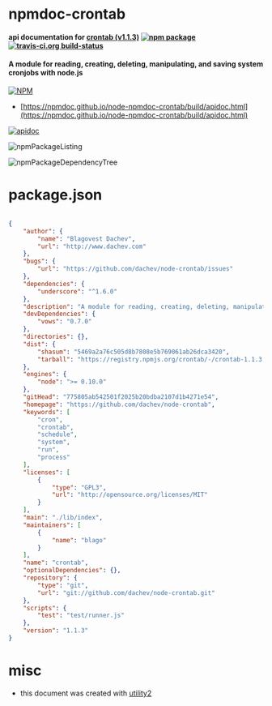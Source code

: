 # npmdoc-crontab

#### api documentation for  [crontab (v1.1.3)](https://github.com/dachev/node-crontab)  [![npm package](https://img.shields.io/npm/v/npmdoc-crontab.svg?style=flat-square)](https://www.npmjs.org/package/npmdoc-crontab) [![travis-ci.org build-status](https://api.travis-ci.org/npmdoc/node-npmdoc-crontab.svg)](https://travis-ci.org/npmdoc/node-npmdoc-crontab)

#### A module for reading, creating, deleting, manipulating, and saving system cronjobs with node.js

[![NPM](https://nodei.co/npm/crontab.png?downloads=true&downloadRank=true&stars=true)](https://www.npmjs.com/package/crontab)

- [https://npmdoc.github.io/node-npmdoc-crontab/build/apidoc.html](https://npmdoc.github.io/node-npmdoc-crontab/build/apidoc.html)

[![apidoc](https://npmdoc.github.io/node-npmdoc-crontab/build/screenCapture.buildCi.browser.%252Ftmp%252Fbuild%252Fapidoc.html.png)](https://npmdoc.github.io/node-npmdoc-crontab/build/apidoc.html)

![npmPackageListing](https://npmdoc.github.io/node-npmdoc-crontab/build/screenCapture.npmPackageListing.svg)

![npmPackageDependencyTree](https://npmdoc.github.io/node-npmdoc-crontab/build/screenCapture.npmPackageDependencyTree.svg)



# package.json

```json

{
    "author": {
        "name": "Blagovest Dachev",
        "url": "http://www.dachev.com"
    },
    "bugs": {
        "url": "https://github.com/dachev/node-crontab/issues"
    },
    "dependencies": {
        "underscore": "^1.6.0"
    },
    "description": "A module for reading, creating, deleting, manipulating, and saving system cronjobs with node.js",
    "devDependencies": {
        "vows": "0.7.0"
    },
    "directories": {},
    "dist": {
        "shasum": "5469a2a76c505d8b7808e5b769061ab26dca3420",
        "tarball": "https://registry.npmjs.org/crontab/-/crontab-1.1.3.tgz"
    },
    "engines": {
        "node": ">= 0.10.0"
    },
    "gitHead": "775805ab542501f2025b20bdba2107d1b4271e54",
    "homepage": "https://github.com/dachev/node-crontab",
    "keywords": [
        "cron",
        "crontab",
        "schedule",
        "system",
        "run",
        "process"
    ],
    "licenses": [
        {
            "type": "GPL3",
            "url": "http://opensource.org/licenses/MIT"
        }
    ],
    "main": "./lib/index",
    "maintainers": [
        {
            "name": "blago"
        }
    ],
    "name": "crontab",
    "optionalDependencies": {},
    "repository": {
        "type": "git",
        "url": "git://github.com/dachev/node-crontab.git"
    },
    "scripts": {
        "test": "test/runner.js"
    },
    "version": "1.1.3"
}
```



# misc
- this document was created with [utility2](https://github.com/kaizhu256/node-utility2)
